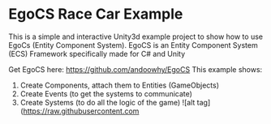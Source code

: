 # EgoCS Race Car Example
This is a simple and interactive Unity3d example project to show how to use EgoCs (Entity Component System).
EgoCS is an Entity Component System (ECS) Framework specifically made for C# and Unity

Get EgoCS here: https://github.com/andoowhy/EgoCS
This example shows:
1. Create Components, attach them to Entities (GameObjects)
2. Create Events (to get the systems to communicate)
3. Create Systems (to do all the logic of the game)
![alt tag](https://raw.githubusercontent.com
